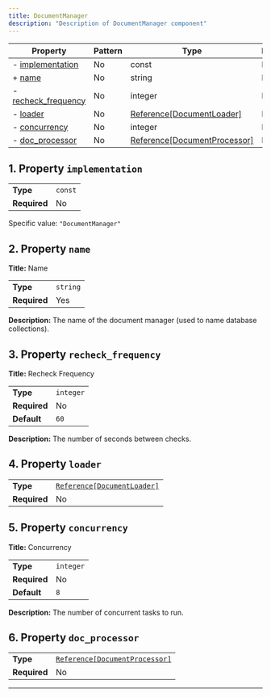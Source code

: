 ```yaml
---
title: DocumentManager
description: "Description of DocumentManager component"
---
```


| Property                                   | Pattern | Type                         | Deprecated | Definition | Title/Description |
| ------------------------------------------ | ------- | ---------------------------- | ---------- | ---------- | ----------------- |
| - [implementation](#implementation )       | No      | const                        | No         | -          | -                 |
| + [name](#name )                           | No      | string                       | No         | -          | Name              |
| - [recheck_frequency](#recheck_frequency ) | No      | integer                      | No         | -          | Recheck Frequency |
| - [loader](#loader )                       | No      | [Reference[DocumentLoader]](/docs/components/documentloader/overview)    | No         | -          | -                 |
| - [concurrency](#concurrency )             | No      | integer                      | No         | -          | Concurrency       |
| - [doc_processor](#doc_processor )         | No      | [Reference[DocumentProcessor]](/docs/components/documentprocessor/overview) | No         | -          | -                 |

## <a name="implementation"></a>1. Property `implementation`

|              |         |
| ------------ | ------- |
| **Type**     | `const` |
| **Required** | No      |

Specific value: `"DocumentManager"`

## <a name="name"></a>2. Property `name`

**Title:** Name

|              |          |
| ------------ | -------- |
| **Type**     | `string` |
| **Required** | Yes      |

**Description:** The name of the document manager (used to name database collections).

## <a name="recheck_frequency"></a>3. Property `recheck_frequency`

**Title:** Recheck Frequency

|              |           |
| ------------ | --------- |
| **Type**     | `integer` |
| **Required** | No        |
| **Default**  | `60`      |

**Description:** The number of seconds between checks.

## <a name="loader"></a>4. Property `loader`

|              |                             |
| ------------ | --------------------------- |
| **Type**     | [`Reference[DocumentLoader]`](/docs/components/documentloader/overview) |
| **Required** | No                          |

## <a name="concurrency"></a>5. Property `concurrency`

**Title:** Concurrency

|              |           |
| ------------ | --------- |
| **Type**     | `integer` |
| **Required** | No        |
| **Default**  | `8`       |

**Description:** The number of concurrent tasks to run.

## <a name="doc_processor"></a>6. Property `doc_processor`

|              |                                |
| ------------ | ------------------------------ |
| **Type**     | [`Reference[DocumentProcessor]`](/docs/components/documentprocessor/overview) |
| **Required** | No                             |

----------------------------------------------------------------------------------------------------------------------------
